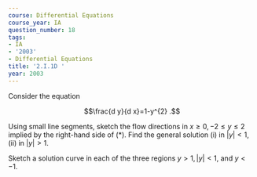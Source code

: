 ```yaml
---
course: Differential Equations
course_year: IA
question_number: 18
tags:
- IA
- '2003'
- Differential Equations
title: '2.I.1D '
year: 2003
---
```



Consider the equation

$$\frac{d y}{d x}=1-y^{2} .$$

Using small line segments, sketch the flow directions in $x \geqslant 0,-2 \leqslant y \leqslant 2$ implied by the right-hand side of $(*)$. Find the general solution
(i) in $|y|<1$,
(ii) in $|y|>1$.

Sketch a solution curve in each of the three regions $y>1,|y|<1$, and $y<-1$.